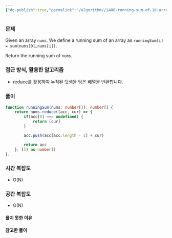 ```yaml
---
{"dg-publish":true,"permalink":"/algorithm//1480-running-sum-of-1d-array/","tags":["Array"]}
---
```



### 문제
Given an array `nums`. We define a running sum of an array as `runningSum[i] = sum(nums[0]…nums[i])`.

Return the running sum of `nums`.

### 접근 방식, 활용한 알고리즘
- reduce를 활용하여 누적된 덧셈을 담은 배열을 반환합니다. 

### 풀이
```ts
function runningSum(nums: number[]): number[] {
    return nums.reduce((acc, cur) => {
        if(acc[0] === undefined) {
            return [cur]
        }

        acc.push(acc[acc.length - 1] + cur)

        return acc
    }, []) as number[]
};
```

### 시간 복잡도
- O(N)

### 공간 복잡도
- O(N)

#### 풀지 못한 이유


#### 참고한 풀이